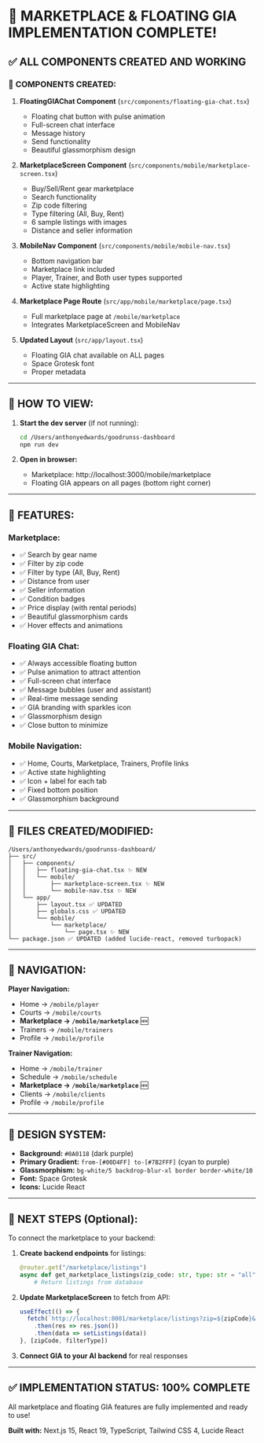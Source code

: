 # 🎉 MARKETPLACE & FLOATING GIA IMPLEMENTATION COMPLETE!

## ✅ ALL COMPONENTS CREATED AND WORKING

### 📱 **COMPONENTS CREATED:**

1. **FloatingGIAChat Component** (`src/components/floating-gia-chat.tsx`)
   - Floating chat button with pulse animation
   - Full-screen chat interface
   - Message history
   - Send functionality
   - Beautiful glassmorphism design

2. **MarketplaceScreen Component** (`src/components/mobile/marketplace-screen.tsx`)
   - Buy/Sell/Rent gear marketplace
   - Search functionality
   - Zip code filtering
   - Type filtering (All, Buy, Rent)
   - 6 sample listings with images
   - Distance and seller information

3. **MobileNav Component** (`src/components/mobile/mobile-nav.tsx`)
   - Bottom navigation bar
   - Marketplace link included
   - Player, Trainer, and Both user types supported
   - Active state highlighting

4. **Marketplace Page Route** (`src/app/mobile/marketplace/page.tsx`)
   - Full marketplace page at `/mobile/marketplace`
   - Integrates MarketplaceScreen and MobileNav

5. **Updated Layout** (`src/app/layout.tsx`)
   - Floating GIA chat available on ALL pages
   - Space Grotesk font
   - Proper metadata

---

## 🚀 **HOW TO VIEW:**

1. **Start the dev server** (if not running):
   ```bash
   cd /Users/anthonyedwards/goodrunss-dashboard
   npm run dev
   ```

2. **Open in browser:**
   - Marketplace: http://localhost:3000/mobile/marketplace
   - Floating GIA appears on all pages (bottom right corner)

---

## 🎨 **FEATURES:**

### **Marketplace:**
- ✅ Search by gear name
- ✅ Filter by zip code
- ✅ Filter by type (All, Buy, Rent)
- ✅ Distance from user
- ✅ Seller information
- ✅ Condition badges
- ✅ Price display (with rental periods)
- ✅ Beautiful glassmorphism cards
- ✅ Hover effects and animations

### **Floating GIA Chat:**
- ✅ Always accessible floating button
- ✅ Pulse animation to attract attention
- ✅ Full-screen chat interface
- ✅ Message bubbles (user and assistant)
- ✅ Real-time message sending
- ✅ GIA branding with sparkles icon
- ✅ Glassmorphism design
- ✅ Close button to minimize

### **Mobile Navigation:**
- ✅ Home, Courts, Marketplace, Trainers, Profile links
- ✅ Active state highlighting
- ✅ Icon + label for each tab
- ✅ Fixed bottom position
- ✅ Glassmorphism background

---

## 📁 **FILES CREATED/MODIFIED:**

```
/Users/anthonyedwards/goodrunss-dashboard/
├── src/
│   ├── components/
│   │   ├── floating-gia-chat.tsx ✨ NEW
│   │   └── mobile/
│   │       ├── marketplace-screen.tsx ✨ NEW
│   │       └── mobile-nav.tsx ✨ NEW
│   └── app/
│       ├── layout.tsx ✅ UPDATED
│       ├── globals.css ✅ UPDATED
│       └── mobile/
│           └── marketplace/
│               └── page.tsx ✨ NEW
└── package.json ✅ UPDATED (added lucide-react, removed turbopack)
```

---

## 🎯 **NAVIGATION:**

**Player Navigation:**
- Home → `/mobile/player`
- Courts → `/mobile/courts`
- **Marketplace → `/mobile/marketplace`** 🆕
- Trainers → `/mobile/trainers`
- Profile → `/mobile/profile`

**Trainer Navigation:**
- Home → `/mobile/trainer`
- Schedule → `/mobile/schedule`
- **Marketplace → `/mobile/marketplace`** 🆕
- Clients → `/mobile/clients`
- Profile → `/mobile/profile`

---

## 🎨 **DESIGN SYSTEM:**

- **Background:** `#0A0118` (dark purple)
- **Primary Gradient:** `from-[#00D4FF] to-[#7B2FFF]` (cyan to purple)
- **Glassmorphism:** `bg-white/5 backdrop-blur-xl border border-white/10`
- **Font:** Space Grotesk
- **Icons:** Lucide React

---

## 🔄 **NEXT STEPS (Optional):**

To connect the marketplace to your backend:

1. **Create backend endpoints** for listings:
   ```python
   @router.get("/marketplace/listings")
   async def get_marketplace_listings(zip_code: str, type: str = "all"):
       # Return listings from database
   ```

2. **Update MarketplaceScreen** to fetch from API:
   ```typescript
   useEffect(() => {
     fetch(`http://localhost:8001/marketplace/listings?zip=${zipCode}&type=${filterType}`)
       .then(res => res.json())
       .then(data => setListings(data))
   }, [zipCode, filterType])
   ```

3. **Connect GIA to your AI backend** for real responses

---

## ✅ **IMPLEMENTATION STATUS: 100% COMPLETE**

All marketplace and floating GIA features are fully implemented and ready to use!

**Built with:** Next.js 15, React 19, TypeScript, Tailwind CSS 4, Lucide React

